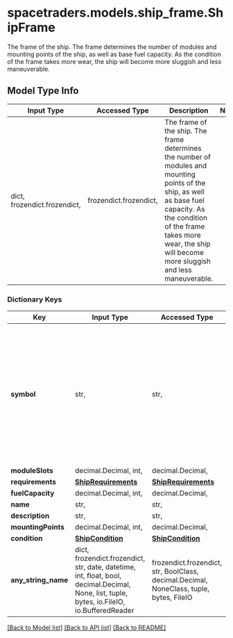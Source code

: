 # spacetraders.models.ship_frame.ShipFrame

The frame of the ship. The frame determines the number of modules and mounting points of the ship, as well as base fuel capacity. As the condition of the frame takes more wear, the ship will become more sluggish and less maneuverable.

## Model Type Info
Input Type | Accessed Type | Description | Notes
------------ | ------------- | ------------- | -------------
dict, frozendict.frozendict,  | frozendict.frozendict,  | The frame of the ship. The frame determines the number of modules and mounting points of the ship, as well as base fuel capacity. As the condition of the frame takes more wear, the ship will become more sluggish and less maneuverable. | 

### Dictionary Keys
Key | Input Type | Accessed Type | Description | Notes
------------ | ------------- | ------------- | ------------- | -------------
**symbol** | str,  | str,  |  | must be one of ["FRAME_PROBE", "FRAME_DRONE", "FRAME_INTERCEPTOR", "FRAME_RACER", "FRAME_FIGHTER", "FRAME_FRIGATE", "FRAME_SHUTTLE", "FRAME_EXPLORER", "FRAME_MINER", "FRAME_LIGHT_FREIGHTER", "FRAME_HEAVY_FREIGHTER", "FRAME_TRANSPORT", "FRAME_DESTROYER", "FRAME_CRUISER", "FRAME_CARRIER", ] 
**moduleSlots** | decimal.Decimal, int,  | decimal.Decimal,  |  | 
**requirements** | [**ShipRequirements**](ShipRequirements.md) | [**ShipRequirements**](ShipRequirements.md) |  | 
**fuelCapacity** | decimal.Decimal, int,  | decimal.Decimal,  |  | 
**name** | str,  | str,  |  | 
**description** | str,  | str,  |  | 
**mountingPoints** | decimal.Decimal, int,  | decimal.Decimal,  |  | 
**condition** | [**ShipCondition**](ShipCondition.md) | [**ShipCondition**](ShipCondition.md) |  | [optional] 
**any_string_name** | dict, frozendict.frozendict, str, date, datetime, int, float, bool, decimal.Decimal, None, list, tuple, bytes, io.FileIO, io.BufferedReader | frozendict.frozendict, str, BoolClass, decimal.Decimal, NoneClass, tuple, bytes, FileIO | any string name can be used but the value must be the correct type | [optional]

[[Back to Model list]](../../README.md#documentation-for-models) [[Back to API list]](../../README.md#documentation-for-api-endpoints) [[Back to README]](../../README.md)

